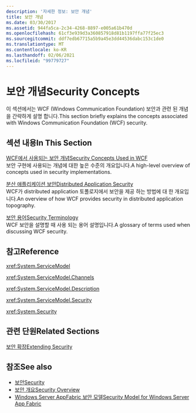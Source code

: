 ```yaml
---
description: '자세한 정보: 보안 개념'
title: 보안 개념
ms.date: 03/30/2017
ms.assetid: 944fa5ca-2c34-4268-8897-e005a61b470d
ms.openlocfilehash: 61cf3e939d3a360857918d81b1197ffa77f25ec3
ms.sourcegitcommit: ddf7edb67715a5b9a45e3dd44536dabc153c1de0
ms.translationtype: MT
ms.contentlocale: ko-KR
ms.lasthandoff: 02/06/2021
ms.locfileid: "99779727"
---
```

# <a name="security-concepts"></a><span data-ttu-id="2f1f8-103">보안 개념</span><span class="sxs-lookup"><span data-stu-id="2f1f8-103">Security Concepts</span></span>

<span data-ttu-id="2f1f8-104">이 섹션에서는 WCF (Windows Communication Foundation) 보안과 관련 된 개념을 간략하게 설명 합니다.</span><span class="sxs-lookup"><span data-stu-id="2f1f8-104">This section briefly explains the concepts associated with Windows Communication Foundation (WCF) security.</span></span>  
  
## <a name="in-this-section"></a><span data-ttu-id="2f1f8-105">섹션 내용</span><span class="sxs-lookup"><span data-stu-id="2f1f8-105">In This Section</span></span>  

 [<span data-ttu-id="2f1f8-106">WCF에서 사용되는 보안 개념</span><span class="sxs-lookup"><span data-stu-id="2f1f8-106">Security Concepts Used in WCF</span></span>](security-concepts-used-in-wcf.md)  
 <span data-ttu-id="2f1f8-107">보안 구현에 사용되는 개념에 대한 높은 수준의 개요입니다.</span><span class="sxs-lookup"><span data-stu-id="2f1f8-107">A high-level overview of concepts used in security implementations.</span></span>  
  
 [<span data-ttu-id="2f1f8-108">분산 애플리케이션 보안</span><span class="sxs-lookup"><span data-stu-id="2f1f8-108">Distributed Application Security</span></span>](distributed-application-security.md)  
 <span data-ttu-id="2f1f8-109">WCF가 distributed application 토폴로지에서 보안을 제공 하는 방법에 대 한 개요입니다.</span><span class="sxs-lookup"><span data-stu-id="2f1f8-109">An overview of how WCF provides security in distributed application topography.</span></span>  
  
 [<span data-ttu-id="2f1f8-110">보안 용어</span><span class="sxs-lookup"><span data-stu-id="2f1f8-110">Security Terminology</span></span>](wcf-security-terminology.md)  
 <span data-ttu-id="2f1f8-111">WCF 보안을 설명할 때 사용 되는 용어 설명입니다.</span><span class="sxs-lookup"><span data-stu-id="2f1f8-111">A glossary of terms used when discussing WCF security.</span></span>  
  
## <a name="reference"></a><span data-ttu-id="2f1f8-112">참고</span><span class="sxs-lookup"><span data-stu-id="2f1f8-112">Reference</span></span>  

 <xref:System.ServiceModel>  
  
 <xref:System.ServiceModel.Channels>  
  
 <xref:System.ServiceModel.Description>  
  
 <xref:System.ServiceModel.Security>  
  
 <xref:System.Security>  
  
## <a name="related-sections"></a><span data-ttu-id="2f1f8-113">관련 단원</span><span class="sxs-lookup"><span data-stu-id="2f1f8-113">Related Sections</span></span>  

 [<span data-ttu-id="2f1f8-114">보안 확장</span><span class="sxs-lookup"><span data-stu-id="2f1f8-114">Extending Security</span></span>](../extending/extending-security.md)  
  
## <a name="see-also"></a><span data-ttu-id="2f1f8-115">참조</span><span class="sxs-lookup"><span data-stu-id="2f1f8-115">See also</span></span>

- [<span data-ttu-id="2f1f8-116">보안</span><span class="sxs-lookup"><span data-stu-id="2f1f8-116">Security</span></span>](security.md)
- [<span data-ttu-id="2f1f8-117">보안 개요</span><span class="sxs-lookup"><span data-stu-id="2f1f8-117">Security Overview</span></span>](security-overview.md)
- <span data-ttu-id="2f1f8-118">[Windows Server AppFabric 보안 모델](/previous-versions/appfabric/ee677202(v=azure.10))</span><span class="sxs-lookup"><span data-stu-id="2f1f8-118">[Security Model for Windows Server App Fabric](/previous-versions/appfabric/ee677202(v=azure.10))</span></span>
